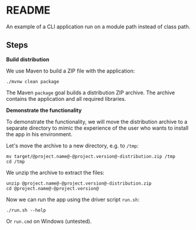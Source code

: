 # README

An example of a CLI application run on a module path instead of class path.

## Steps

**Build distribution**

We use Maven to build a ZIP file with the application:

```shell
./mvnw clean package
```

The Maven `package` goal builds a distribution ZIP archive. The archive contains the application and all required libraries. 

**Demonstrate the functionality**

To demonstrate the functionality, we will move the distribution archive to a separate directory to mimic the experience
of the user who wants to install the app in his environment.

Let's move the archive to a new directory, e.g. to `/tmp`:

```shell
mv target/@project.name@-@project.version@-distribution.zip /tmp
cd /tmp
```

We unzip the archive to extract the files:

```shell
unzip @project.name@-@project.version@-distribution.zip
cd @project.name@-@project.version@
```

Now we can run the app using the driver script `run.sh`:
```shell
./run.sh --help
```

Or `run.cmd` on Windows (untested).
